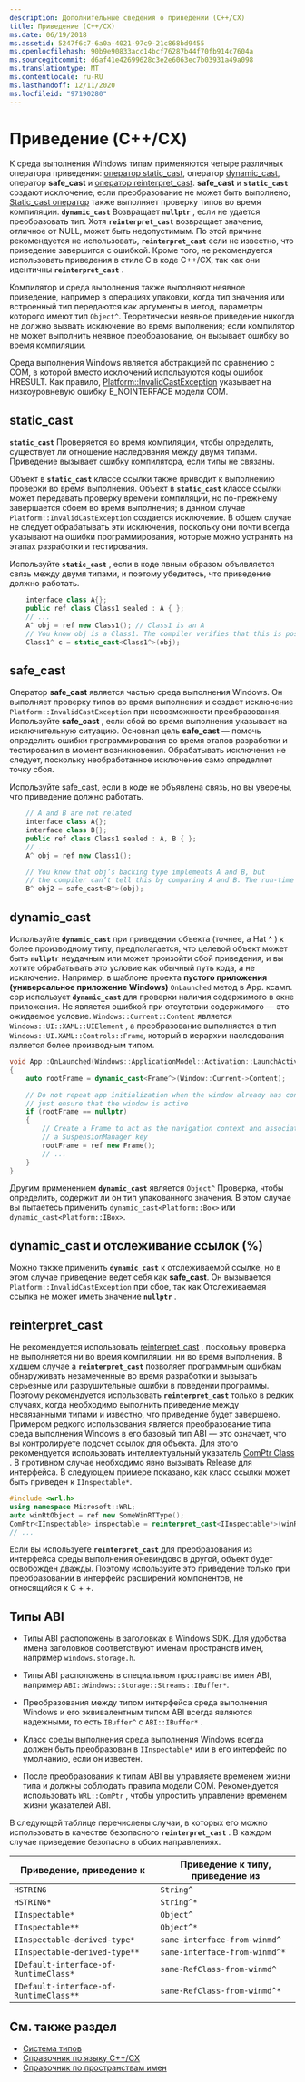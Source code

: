 ```yaml
---
description: Дополнительные сведения о приведении (C++/CX)
title: Приведение (C++/CX)
ms.date: 06/19/2018
ms.assetid: 5247f6c7-6a0a-4021-97c9-21c868bd9455
ms.openlocfilehash: 90b9e90833acc14bcf76287b44f70fb914c7604a
ms.sourcegitcommit: d6af41e42699628c3e2e6063ec7b03931a49a098
ms.translationtype: MT
ms.contentlocale: ru-RU
ms.lasthandoff: 12/11/2020
ms.locfileid: "97190280"
---
```

# <a name="casting-ccx"></a>Приведение (C++/CX)

К среда выполнения Windows типам применяются четыре различных оператора приведения: [оператор static_cast](../cpp/static-cast-operator.md), оператор [dynamic_cast](../cpp/dynamic-cast-operator.md), оператор **safe_cast** и [оператор reinterpret_cast](../cpp/reinterpret-cast-operator.md). **safe_cast** и **`static_cast`** создают исключение, если преобразование не может быть выполнено; [Static_cast оператор](../cpp/static-cast-operator.md) также выполняет проверку типов во время компиляции. **`dynamic_cast`** Возвращает **`nullptr`** , если не удается преобразовать тип. Хотя **`reinterpret_cast`** возвращает значение, отличное от NULL, может быть недопустимым. По этой причине рекомендуется не использовать, **`reinterpret_cast`** если не известно, что приведение завершится с ошибкой. Кроме того, не рекомендуется использовать приведения в стиле C в коде C++/CX, так как они идентичны **`reinterpret_cast`** .

Компилятор и среда выполнения также выполняют неявное приведение, например в операциях упаковки, когда тип значения или встроенный тип передаются как аргументы в метод, параметры которого имеют тип `Object^`. Теоретически неявное приведение никогда не должно вызвать исключение во время выполнения; если компилятор не может выполнить неявное преобразование, он вызывает ошибку во время компиляции.

Среда выполнения Windows является абстракцией по сравнению с COM, в которой вместо исключений используются коды ошибок HRESULT. Как правило, [Platform::InvalidCastException](../cppcx/platform-invalidcastexception-class.md) указывает на низкоуровневую ошибку E_NOINTERFACE модели COM.

## <a name="static_cast"></a>static_cast

**`static_cast`** Проверяется во время компиляции, чтобы определить, существует ли отношение наследования между двумя типами. Приведение вызывает ошибку компилятора, если типы не связаны.

Объект в **`static_cast`** классе ссылки также приводит к выполнению проверки во время выполнения. Объект в **`static_cast`** классе ссылки может передавать проверку времени компиляции, но по-прежнему завершается сбоем во время выполнения; в данном случае `Platform::InvalidCastException` создается исключение. В общем случае не следует обрабатывать эти исключения, поскольку они почти всегда указывают на ошибки программирования, которые можно устранить на этапах разработки и тестирования.

Используйте **`static_cast`** , если в коде явным образом объявляется связь между двумя типами, и поэтому убедитесь, что приведение должно работать.

```cpp
    interface class A{};
    public ref class Class1 sealed : A { };
    // ...
    A^ obj = ref new Class1(); // Class1 is an A
    // You know obj is a Class1. The compiler verifies that this is possible, and in C++/CX a run-time check is also performed.
    Class1^ c = static_cast<Class1^>(obj);
```

## <a name="safe_cast"></a>safe_cast

Оператор **safe_cast** является частью среда выполнения Windows. Он выполняет проверку типов во время выполнения и создает исключение `Platform::InvalidCastException` при невозможности преобразования. Используйте **safe_cast** , если сбой во время выполнения указывает на исключительную ситуацию. Основная цель **safe_cast** — помочь определить ошибки программирования во время этапов разработки и тестирования в момент возникновения. Обрабатывать исключения не следует, поскольку необработанное исключение само определяет точку сбоя.

Используйте safe_cast, если в коде не объявлена связь, но вы уверены, что приведение должно работать.

```cpp
    // A and B are not related
    interface class A{};
    interface class B{};
    public ref class Class1 sealed : A, B { };
    // ...
    A^ obj = ref new Class1();

    // You know that obj’s backing type implements A and B, but
    // the compiler can’t tell this by comparing A and B. The run-time type check succeeds.
    B^ obj2 = safe_cast<B^>(obj);
```

## <a name="dynamic_cast"></a>dynamic_cast

Используйте **`dynamic_cast`** при приведении объекта (точнее, a Hat **^** ) к более производному типу, предполагается, что целевой объект может быть **`nullptr`** неудачным или может произойти сбой приведения, и вы хотите обрабатывать это условие как обычный путь кода, а не исключение. Например, в шаблоне проекта **пустого приложения (универсальное приложение Windows)** `OnLaunched` метод в App. ксамп. cpp использует **`dynamic_cast`** для проверки наличия содержимого в окне приложения. Не является ошибкой при отсутствии содержимого — это ожидаемое условие. `Windows::Current::Content` является `Windows::UI::XAML::UIElement` , а преобразование выполняется в тип `Windows::UI.XAML::Controls::Frame`, который в иерархии наследования является более производным типом.

```cpp
void App::OnLaunched(Windows::ApplicationModel::Activation::LaunchActivatedEventArgs^ args)
{
    auto rootFrame = dynamic_cast<Frame^>(Window::Current->Content);

    // Do not repeat app initialization when the window already has content,
    // just ensure that the window is active
    if (rootFrame == nullptr)
    {
        // Create a Frame to act as the navigation context and associate it with
        // a SuspensionManager key
        rootFrame = ref new Frame();
        // ...
    }
}
```

Другим применением **`dynamic_cast`** является `Object^` Проверка, чтобы определить, содержит ли он тип упакованного значения. В этом случае вы пытаетесь применить `dynamic_cast<Platform::Box>` или `dynamic_cast<Platform::IBox>`.

## <a name="dynamic_cast-and-tracking-references-"></a>dynamic_cast и отслеживание ссылок (%)

Можно также применить **`dynamic_cast`** к отслеживаемой ссылке, но в этом случае приведение ведет себя как **safe_cast**. Он вызывается `Platform::InvalidCastException` при сбое, так как Отслеживаемая ссылка не может иметь значение **`nullptr`** .

## <a name="reinterpret_cast"></a>reinterpret_cast

Не рекомендуется использовать [reinterpret_cast](../cpp/reinterpret-cast-operator.md) , поскольку проверка не выполняется ни во время компиляции, ни во время выполнения. В худшем случае a **`reinterpret_cast`** позволяет программным ошибкам обнаруживать незамеченные во время разработки и вызывать серьезные или разрушительные ошибки в поведении программы. Поэтому рекомендуется использовать **`reinterpret_cast`** только в редких случаях, когда необходимо выполнить приведение между несвязанными типами и известно, что приведение будет завершено. Примером редкого использования является преобразование типа среда выполнения Windows в его базовый тип ABI — это означает, что вы контролируете подсчет ссылок для объекта. Для этого рекомендуется использовать интеллектуальный указатель [ComPtr Class](../cpp/com-ptr-t-class.md) . В противном случае необходимо явно вызывать Release для интерфейса. В следующем примере показано, как класс ссылки может быть приведен к `IInspectable*`.

```cpp
#include <wrl.h>
using namespace Microsoft::WRL;
auto winRtObject = ref new SomeWinRTType();
ComPtr<IInspectable> inspectable = reinterpret_cast<IInspectable*>(winRtObject);
// ...
```

Если вы используете **`reinterpret_cast`** для преобразования из интерфейса среды выполнения оневиндовс в другой, объект будет освобожден дважды. Поэтому используйте это приведение только при преобразовании в интерфейс расширений компонентов, не относящийся к C + +.

## <a name="abi-types"></a>Типы ABI

- Типы ABI расположены в заголовках в Windows SDK. Для удобства имена заголовков соответствуют именам пространств имен, например `windows.storage.h`.

- Типы ABI расположены в специальном пространстве имен ABI, например `ABI::Windows::Storage::Streams::IBuffer*`.

- Преобразования между типом интерфейса среда выполнения Windows и его эквивалентным типом ABI всегда являются надежными, то есть `IBuffer^` с `ABI::IBuffer*` .

- Класс среды выполнения среда выполнения Windows всегда должен быть преобразован в `IInspectable*` или в его интерфейс по умолчанию, если он известен.

- После преобразования к типам ABI вы управляете временем жизни типа и должны соблюдать правила модели COM. Рекомендуется использовать `WRL::ComPtr` , чтобы упростить управление временем жизни указателей ABI.

В следующей таблице перечислены случаи, в которых его можно использовать в качестве безопасного **`reinterpret_cast`** . В каждом случае приведение безопасно в обоих направлениях.

| Приведение, приведение к | Приведение к типу, приведение из |
|--|--|
| `HSTRING` | `String^` |
| `HSTRING*` | `String^*` |
| `IInspectable*` | `Object^` |
| `IInspectable**` | `Object^*` |
| `IInspectable-derived-type*` | `same-interface-from-winmd^` |
| `IInspectable-derived-type**` | `same-interface-from-winmd^*` |
| `IDefault-interface-of-RuntimeClass*` | `same-RefClass-from-winmd^` |
| `IDefault-interface-of-RuntimeClass**` | `same-RefClass-from-winmd^*` |

## <a name="see-also"></a>См. также раздел

- [Система типов](../cppcx/type-system-c-cx.md)
- [Справочник по языку C++/CX](../cppcx/visual-c-language-reference-c-cx.md)
- [Справочник по пространствам имен](../cppcx/namespaces-reference-c-cx.md)
